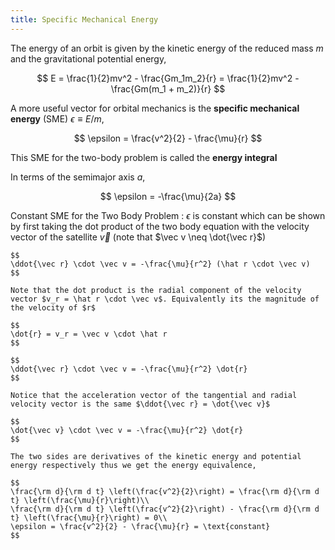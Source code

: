 ```yaml
---
title: Specific Mechanical Energy
---
```


The energy of an orbit is given by the kinetic energy of the reduced mass $m$ and the gravitational potential energy,

$$
E = \frac{1}{2}mv^2 - \frac{Gm_1m_2}{r} = \frac{1}{2}mv^2 - \frac{Gm(m_1 + m_2)}{r}
$$

A more useful vector for orbital mechanics is the **specific mechanical energy** (SME) $\epsilon \equiv E / m$,

$$
\epsilon = \frac{v^2}{2} - \frac{\mu}{r}
$$

This SME for the two-body problem is called the **energy integral**

In terms of the semimajor axis $a$,

$$
\epsilon = -\frac{\mu}{2a}
$$

Constant SME for the Two Body Problem
: $\epsilon$ is constant which can be shown by first taking the dot product of the two body equation with the velocity vector of the satellite $\vec v$ (note that $\vec v \neq \dot{\vec r}$)

    $$
    \ddot{\vec r} \cdot \vec v = -\frac{\mu}{r^2} (\hat r \cdot \vec v)
    $$

    Note that the dot product is the radial component of the velocity vector $v_r = \hat r \cdot \vec v$. Equivalently its the magnitude of the velocity of $r$

    $$
    \dot{r} = v_r = \vec v \cdot \hat r
    $$

    $$
    \ddot{\vec r} \cdot \vec v = -\frac{\mu}{r^2} \dot{r}
    $$

    Notice that the acceleration vector of the tangential and radial velocity vector is the same $\ddot{\vec r} = \dot{\vec v}$

    $$
    \dot{\vec v} \cdot \vec v = -\frac{\mu}{r^2} \dot{r}
    $$

    The two sides are derivatives of the kinetic energy and potential energy respectively thus we get the energy equivalence,

    $$
    \frac{\rm d}{\rm d t} \left(\frac{v^2}{2}\right) = \frac{\rm d}{\rm d t} \left(\frac{\mu}{r}\right)\\
    \frac{\rm d}{\rm d t} \left(\frac{v^2}{2}\right) - \frac{\rm d}{\rm d t} \left(\frac{\mu}{r}\right) = 0\\
    \epsilon = \frac{v^2}{2} - \frac{\mu}{r} = \text{constant}
    $$
